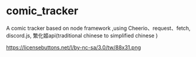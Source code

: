 # comic_tracker
A comic tracker based on node framework ,using Cheerio、request、fetch, discord.js, 繁化姬api(traditional chinese to simplified chinese )





https://licensebuttons.net/l/by-nc-sa/3.0/tw/88x31.png
